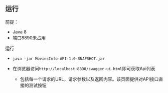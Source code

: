 运行
--

前提：

  -  Java 8
  -  端口8890未占用

运行

  -  `java -jar MoviesInfo-API-1.0-SNAPSHOT.jar`
  
  -  在浏览器访问`http://localhost:8890/swagger-ui.html`即可获取Api列表
    
     - 包括每一个请求的URL，请求参数以及返回内容。该页面提供对API接口直接的测试按钮